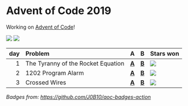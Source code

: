 # Advent of Code 2019

Working on [Advent of Code](https://adventofcode.com/)!

![](https://img.shields.io/badge/stars%20⭐-2-yellow) ![](https://img.shields.io/badge/days%20completed-1-red)

|  day | Problem                            | A                        | B                        | Stars won                                            |
| ---: | :--------------------------------- | :----------------------- | :----------------------- | :--------------------------------------------------- |
|    1 | The Tyranny of the Rocket Equation | [**A**](day01/a/main.go) | [**B**](day01/b/main.go) | ![](https://img.shields.io/badge/stars%20⭐-2-yellow) |
|    2 | 1202 Program Alarm | [**A**](day02/a/main.go) | [**B**](day02/b/main.go) | ![](https://img.shields.io/badge/stars%20⭐-2-yellow) |
|    3 | Crossed Wires | [**A**](day03/a/main.go) | [**B**](day03/b/main.go) | ![](https://img.shields.io/badge/stars%20⭐-1-yellow) |

*Badges from: https://github.com/J0B10/aoc-badges-action*
